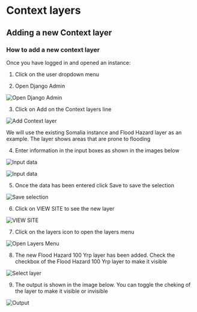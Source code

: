 # Context layers

## Adding a new Context layer

### How to add a new context layer

Once you have logged in and opened an instance:

1. Click on the user dropdown menu

2. Open Django Admin

![Open Django Admin](../img/opening_administration.png)

3. Click on Add on the Context layers line

![Add Context layer](../img/Add_new_context_layer.png)

We will use the existing Somalia instance and Flood Hazard layer as an example. The layer shows areas that are prone to flooding

4. Enter information in the input boxes as shown in the images below

![Input data](../img/ContextInput1.png)

![Input data](../img/ContextInput2.png)

5. Once the data has been entered click Save to save the selection

![Save selection](../img/ContextSave.png)

6. Click on VIEW SITE to see the new layer

![VIEW SITE](../img/VIEWSITE.png)

7. Click on the layers icon to open the layers menu

![Open Layers Menu](../img/OpenLayers.png)

8. The new Flood Hazard 100 Yrp layer has been added. Check the checkbox of the Flood Hazard 100 Yrp layer to make it visible

![Select layer](../img/CheckLayer.png)

9. The output is shown in the image below. You can toggle the cheking of the layer to make it visible or invisible

![Output](../img/Output.png)


 





